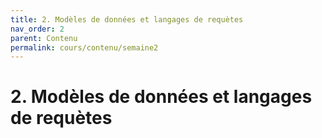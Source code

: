 ```yaml
---
title: 2. Modèles de données et langages de requètes
nav_order: 2
parent: Contenu
permalink: cours/contenu/semaine2
---
```


# 2. Modèles de données et langages de requètes